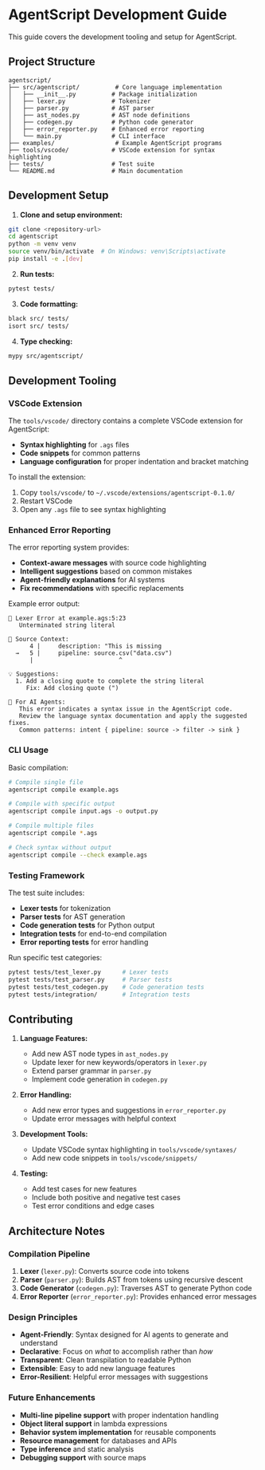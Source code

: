 # AgentScript Development Guide

This guide covers the development tooling and setup for AgentScript.

## Project Structure

```
agentscript/
├── src/agentscript/          # Core language implementation
│   ├── __init__.py          # Package initialization
│   ├── lexer.py             # Tokenizer
│   ├── parser.py            # AST parser
│   ├── ast_nodes.py         # AST node definitions
│   ├── codegen.py           # Python code generator
│   ├── error_reporter.py    # Enhanced error reporting
│   └── main.py              # CLI interface
├── examples/                 # Example AgentScript programs
├── tools/vscode/            # VSCode extension for syntax highlighting
├── tests/                   # Test suite
└── README.md                # Main documentation
```

## Development Setup

1. **Clone and setup environment:**
```bash
git clone <repository-url>
cd agentscript
python -m venv venv
source venv/bin/activate  # On Windows: venv\Scripts\activate
pip install -e .[dev]
```

2. **Run tests:**
```bash
pytest tests/
```

3. **Code formatting:**
```bash
black src/ tests/
isort src/ tests/
```

4. **Type checking:**
```bash
mypy src/agentscript/
```

## Development Tooling

### VSCode Extension

The `tools/vscode/` directory contains a complete VSCode extension for AgentScript:

- **Syntax highlighting** for `.ags` files
- **Code snippets** for common patterns
- **Language configuration** for proper indentation and bracket matching

To install the extension:
1. Copy `tools/vscode/` to `~/.vscode/extensions/agentscript-0.1.0/`
2. Restart VSCode
3. Open any `.ags` file to see syntax highlighting

### Enhanced Error Reporting

The error reporting system provides:

- **Context-aware messages** with source code highlighting
- **Intelligent suggestions** based on common mistakes
- **Agent-friendly explanations** for AI systems
- **Fix recommendations** with specific replacements

Example error output:
```
🚨 Lexer Error at example.ags:5:23
   Unterminated string literal

📍 Source Context:
      4 |     description: "This is missing
  →   5 |     pipeline: source.csv("data.csv")
      |                        ^

💡 Suggestions:
  1. Add a closing quote to complete the string literal
     Fix: Add closing quote (")

🤖 For AI Agents:
   This error indicates a syntax issue in the AgentScript code.
   Review the language syntax documentation and apply the suggested fixes.
   Common patterns: intent { pipeline: source -> filter -> sink }
```

### CLI Usage

Basic compilation:
```bash
# Compile single file
agentscript compile example.ags

# Compile with specific output
agentscript compile input.ags -o output.py

# Compile multiple files
agentscript compile *.ags

# Check syntax without output
agentscript compile --check example.ags
```

### Testing Framework

The test suite includes:
- **Lexer tests** for tokenization
- **Parser tests** for AST generation
- **Code generation tests** for Python output
- **Integration tests** for end-to-end compilation
- **Error reporting tests** for error handling

Run specific test categories:
```bash
pytest tests/test_lexer.py      # Lexer tests
pytest tests/test_parser.py     # Parser tests
pytest tests/test_codegen.py    # Code generation tests
pytest tests/integration/       # Integration tests
```

## Contributing

1. **Language Features:**
   - Add new AST node types in `ast_nodes.py`
   - Update lexer for new keywords/operators in `lexer.py`
   - Extend parser grammar in `parser.py`
   - Implement code generation in `codegen.py`

2. **Error Handling:**
   - Add new error types and suggestions in `error_reporter.py`
   - Update error messages with helpful context

3. **Development Tools:**
   - Update VSCode syntax highlighting in `tools/vscode/syntaxes/`
   - Add new code snippets in `tools/vscode/snippets/`

4. **Testing:**
   - Add test cases for new features
   - Include both positive and negative test cases
   - Test error conditions and edge cases

## Architecture Notes

### Compilation Pipeline

1. **Lexer** (`lexer.py`): Converts source code into tokens
2. **Parser** (`parser.py`): Builds AST from tokens using recursive descent
3. **Code Generator** (`codegen.py`): Traverses AST to generate Python code
4. **Error Reporter** (`error_reporter.py`): Provides enhanced error messages

### Design Principles

- **Agent-Friendly**: Syntax designed for AI agents to generate and understand
- **Declarative**: Focus on *what* to accomplish rather than *how*
- **Transparent**: Clean transpilation to readable Python
- **Extensible**: Easy to add new language features
- **Error-Resilient**: Helpful error messages with suggestions

### Future Enhancements

- **Multi-line pipeline support** with proper indentation handling
- **Object literal support** in lambda expressions
- **Behavior system implementation** for reusable components  
- **Resource management** for databases and APIs
- **Type inference** and static analysis
- **Debugging support** with source maps